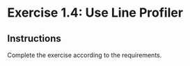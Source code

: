 # Exercise 1.4: Use Line Profiler

## Instructions

Complete the exercise according to the requirements.
